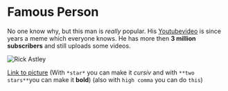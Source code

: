 # Famous Person

No one know why, but this man is *really* popular. His [Youtubevideo](https://youtu.be/dQw4w9WgXcQ) is since years a meme which everyone knows. He has more then **3 million subscribers** and still uploads some videos.

![Rick Astley](https://user-images.githubusercontent.com/111045844/184096983-0ac466cd-647e-48bb-886d-412cbaa83d51.jpg)

[Link to picture](https://images.app.goo.gl/ia6G69YccmX4q32L6)
(With `*star*` you can make it *cursiv* and with `**two stars**`you can make it **bold**)
(also with ``high comma`` you can do `this`)
